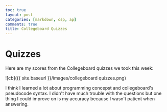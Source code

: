```yaml
---
toc: true
layout: post
categories: [markdown, csp, ap]
comments: true
title: Collegeboard Quizzes
---
```


# Quizzes

Here are my scores from the Collegeboard quizzes we took this week:

![cb]({{ site.baseurl }}/images/collegeboard quizzes.png)

I think I learned a lot about programming concepst and collegeboard's pseudocode syntax. I didn't have much trouble with the questions but one thing I could improve on is my accuracy because I wasn't patient when answering.
